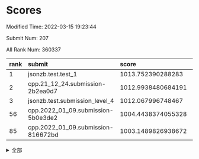 # Scores

Modified Time: 2022-03-15 19:23:44

Submit Num: 207

All Rank Num: 360337

| rank |               submit               |       score        |       sigma        | pk_num |
| :--- | :--------------------------------- | :----------------- | :----------------- | :----- |
| 1    | jsonzb.test.test_1                 | 1013.752390288283  | 0.8153637130888033 | 6963   |
| 2    | cpp.21_12_24.submission-2b2ea0d7   | 1012.9938480684191 | 0.8178464748116059 | 6962   |
| 3    | jsonzb.test.submission_level_4     | 1012.067996748467  | 0.7860821270222411 | 6960   |
| 56   | cpp.2022_01_09.submission-5b0e3de2 | 1004.4438374055328 | 0.7220255563463673 | 6964   |
| 85   | cpp.2022_01_09.submission-816672bd | 1003.1489826938672 | 0.7054569603444716 | 6962   |


<details>
<summary>全部</summary>

| rank |                 submit                 |       score        |       sigma        | pk_num |
| :--- | :------------------------------------- | :----------------- | :----------------- | :----- |
| 1    | jsonzb.test.test_1                     | 1013.752390288283  | 0.8153637130888033 | 6963   |
| 2    | cpp.21_12_24.submission-2b2ea0d7       | 1012.9938480684191 | 0.8178464748116059 | 6962   |
| 3    | jsonzb.test.submission_level_4         | 1012.067996748467  | 0.7860821270222411 | 6960   |
| 4    | gobigger.level_3.submission_level_3_48 | 1011.7727727231962 | 0.7530366138804068 | 6968   |
| 5    | gobigger.level_3.submission_level_3_36 | 1011.7078929431322 | 0.7961761092157241 | 6961   |
| 6    | gobigger.level_3.submission_level_3_39 | 1011.6772441412398 | 0.779099273193442  | 6961   |
| 7    | gobigger.level_3.submission_level_3_22 | 1011.1385041171312 | 0.7696846861107894 | 6964   |
| 8    | gobigger.level_3.submission_level_3_33 | 1011.0261650324918 | 0.7832771871085272 | 6967   |
| 9    | gobigger.level_3.submission_level_3_16 | 1010.951880990399  | 0.7666154096313453 | 6965   |
| 10   | gobigger.level_3.submission_level_3_43 | 1010.9030085473236 | 0.7841881028348101 | 6960   |
| 11   | gobigger.level_3.submission_level_3_3  | 1010.892372360424  | 0.7625178371677381 | 6964   |
| 12   | gobigger.level_3.submission_level_3_40 | 1010.8548256503258 | 0.7698916275372137 | 6963   |
| 13   | gobigger.level_3.submission_level_3_18 | 1010.830521698012  | 0.7630475156326585 | 6968   |
| 14   | gobigger.level_3.submission_level_3_17 | 1010.8284876000708 | 0.7814683560383093 | 6963   |
| 15   | gobigger.level_3.submission_level_3_31 | 1010.7796817772111 | 0.7715471071730351 | 6960   |
| 16   | gobigger.level_3.submission_level_3_14 | 1010.7608524922312 | 0.7617708193993872 | 6962   |
| 17   | gobigger.level_3.submission_level_3_34 | 1010.5982314243723 | 0.77976314724744   | 6962   |
| 18   | gobigger.level_3.submission_level_3_42 | 1010.5889442045407 | 0.7672363524562767 | 6965   |
| 19   | gobigger.level_3.submission_level_3_8  | 1010.5196837914244 | 0.7624996603312708 | 6964   |
| 20   | gobigger.level_3.submission_level_3_38 | 1010.5195722208571 | 0.7548131321980681 | 6962   |
| 21   | gobigger.level_3.submission_level_3_1  | 1010.4878411161294 | 0.7621062238744264 | 6962   |
| 22   | gobigger.level_3.submission_level_3_49 | 1010.3743582478234 | 0.7688331070130793 | 6964   |
| 23   | gobigger.level_3.submission_level_3_5  | 1010.3167973829978 | 0.7932586620009852 | 6962   |
| 24   | gobigger.level_3.submission_level_3_27 | 1010.232687980487  | 0.7713612854624435 | 6960   |
| 25   | gobigger.level_3.submission_level_3_29 | 1010.1621704383065 | 0.7553786617736089 | 6960   |
| 26   | gobigger.level_3.submission_level_3_20 | 1010.1540882029535 | 0.7506157169992146 | 6960   |
| 27   | gobigger.level_3.submission_level_3_15 | 1010.1077010569458 | 0.7809211015934099 | 6962   |
| 28   | gobigger.level_3.submission_level_3_11 | 1010.0992431610791 | 0.7422870321422141 | 6962   |
| 29   | gobigger.level_3.submission_level_3_7  | 1010.085631088295  | 0.7545557994691263 | 6963   |
| 30   | gobigger.level_3.submission_level_3_9  | 1010.0289611935196 | 0.7453534114950676 | 6964   |
| 31   | gobigger.level_3.submission_level_3_24 | 1010.0138234482328 | 0.756165836475529  | 6961   |
| 32   | gobigger.level_3.submission_level_3_26 | 1009.9780674397853 | 0.7888785206463065 | 6964   |
| 33   | gobigger.level_3.submission_level_3_12 | 1009.9581925626961 | 0.7498472211153767 | 6966   |
| 34   | gobigger.level_3.submission_level_3_23 | 1009.9521196684249 | 0.7596093790206898 | 6966   |
| 35   | gobigger.level_3.submission_level_3_6  | 1009.9485474369536 | 0.7599239873907574 | 6961   |
| 36   | gobigger.level_3.submission_level_3_37 | 1009.9481245878289 | 0.7692802025330503 | 6963   |
| 37   | gobigger.level_3.submission_level_3_47 | 1009.9006171096584 | 0.7619458581343262 | 6958   |
| 38   | gobigger.level_3.submission_level_3_19 | 1009.7371169078059 | 0.7497261164272984 | 6963   |
| 39   | gobigger.level_3.submission_level_3_25 | 1009.6382346733981 | 0.7458980698245691 | 6960   |
| 40   | gobigger.level_3.submission_level_3_21 | 1009.6352050543252 | 0.7515831800057974 | 6960   |
| 41   | gobigger.level_3.submission_level_3_44 | 1009.6066937296965 | 0.7462224274835906 | 6962   |
| 42   | gobigger.level_3.submission_level_3_10 | 1009.5055274399142 | 0.7385583683579747 | 6961   |
| 43   | gobigger.level_3.submission_level_3_4  | 1009.3918623465565 | 0.7530955006746949 | 6958   |
| 44   | gobigger.level_3.submission_level_3_13 | 1009.3831559758445 | 0.7608157978939248 | 6968   |
| 45   | gobigger.level_3.submission_level_3_45 | 1009.3720326494146 | 0.7652789798774665 | 6962   |
| 46   | gobigger.level_3.submission_level_3_30 | 1009.3305204162662 | 0.7481185962019691 | 6969   |
| 47   | gobigger.level_3.submission_level_3_2  | 1009.2715376354968 | 0.7449339469267662 | 6965   |
| 48   | gobigger.level_3.submission_level_3_28 | 1009.2572366780273 | 0.7409242670089193 | 6961   |
| 49   | gobigger.level_3.submission_level_3_35 | 1009.2156368516895 | 0.7606313442338651 | 6966   |
| 50   | gobigger.level_3.submission_level_3_0  | 1009.1083495018804 | 0.7504099330443363 | 6965   |
| 51   | gobigger.level_3.submission_level_3_41 | 1008.7746221840262 | 0.7844325681949306 | 6966   |
| 52   | gobigger.level_3.submission_level_3_46 | 1008.6840800182961 | 0.7566790599407963 | 6961   |
| 53   | gobigger.level_3.submission_level_3_32 | 1008.0465831620257 | 0.7399124308961726 | 6960   |
| 54   | gobigger.level_1.submission_level_1_13 | 1004.768418390951  | 0.7221681635716313 | 6960   |
| 55   | gobigger.level_1.submission_level_1_26 | 1004.4481747650799 | 0.7134294260234805 | 6962   |
| 56   | cpp.2022_01_09.submission-5b0e3de2     | 1004.4438374055328 | 0.7220255563463673 | 6964   |
| 57   | gobigger.level_1.submission_level_1_40 | 1004.16160791671   | 0.7160056201381731 | 6961   |
| 58   | gobigger.level_1.submission_level_1_43 | 1004.0981524750049 | 0.7257113605798137 | 6967   |
| 59   | gobigger.level_1.submission_level_1_15 | 1004.0409689174969 | 0.7206126429870017 | 6963   |
| 60   | gobigger.level_1.submission_level_1_38 | 1003.8633745967104 | 0.7212567417621503 | 6962   |
| 61   | gobigger.level_1.submission_level_1_35 | 1003.7719517390389 | 0.7369544054660697 | 6964   |
| 62   | gobigger.level_1.submission_level_1_11 | 1003.7393692198464 | 0.7233229084878019 | 6958   |
| 63   | gobigger.level_1.submission_level_1_29 | 1003.7372360915464 | 0.7162411873560761 | 6961   |
| 64   | gobigger.level_1.submission_level_1_16 | 1003.707584891969  | 0.7139688189110016 | 6968   |
| 65   | gobigger.level_1.submission_level_1_5  | 1003.6867802099226 | 0.7158709728293806 | 6964   |
| 66   | gobigger.level_1.submission_level_1_44 | 1003.6529214033158 | 0.7099447732609568 | 6962   |
| 67   | gobigger.level_1.submission_level_1_17 | 1003.6396471651017 | 0.7231162851462587 | 6966   |
| 68   | gobigger.level_1.submission_level_1_4  | 1003.6322569950393 | 0.7239993277647491 | 6962   |
| 69   | gobigger.level_1.submission_level_1_1  | 1003.5968404922467 | 0.7148837743776315 | 6959   |
| 70   | gobigger.level_1.submission_level_1_20 | 1003.5627056436739 | 0.7184369646848179 | 6965   |
| 71   | gobigger.level_1.submission_level_1_18 | 1003.5319613028512 | 0.728222901895021  | 6964   |
| 72   | gobigger.level_1.submission_level_1_42 | 1003.4367332113414 | 0.7120424475915919 | 6962   |
| 73   | gobigger.level_1.submission_level_1_37 | 1003.4142765050742 | 0.7177475249434612 | 6960   |
| 74   | gobigger.level_1.submission_level_1_21 | 1003.4131392806336 | 0.7140287816590624 | 6961   |
| 75   | gobigger.level_1.submission_level_1_24 | 1003.4034129189827 | 0.7168243683405784 | 6961   |
| 76   | gobigger.level_1.submission_level_1_48 | 1003.3774667797047 | 0.712194438465379  | 6963   |
| 77   | gobigger.level_1.submission_level_1_8  | 1003.365410177435  | 0.7113005424053536 | 6962   |
| 78   | gobigger.level_1.submission_level_1_19 | 1003.3637841357071 | 0.726855991340419  | 6957   |
| 79   | gobigger.level_1.submission_level_1_12 | 1003.308589197941  | 0.7162872939992888 | 6959   |
| 80   | gobigger.level_1.submission_level_1_9  | 1003.2555815064171 | 0.7197261403451085 | 6967   |
| 81   | gobigger.level_1.submission_level_1_32 | 1003.2375126547355 | 0.7200738639073995 | 6965   |
| 82   | gobigger.level_1.submission_level_1_2  | 1003.2015382389287 | 0.7256472192913471 | 6964   |
| 83   | gobigger.level_1.submission_level_1_31 | 1003.187553126586  | 0.7158660580356431 | 6962   |
| 84   | gobigger.level_1.submission_level_1_41 | 1003.1746772827709 | 0.7239806851424229 | 6962   |
| 85   | cpp.2022_01_09.submission-816672bd     | 1003.1489826938672 | 0.7054569603444716 | 6962   |
| 86   | gobigger.level_1.submission_level_1_0  | 1003.0783307790558 | 0.712621485077845  | 6962   |
| 87   | gobigger.level_1.submission_level_1_23 | 1003.0090765331694 | 0.7170439170474938 | 6965   |
| 88   | gobigger.level_1.submission_level_1_47 | 1002.9849063923009 | 0.7075051636353843 | 6965   |
| 89   | gobigger.level_1.submission_level_1_34 | 1002.9762690558296 | 0.7222431976081682 | 6962   |
| 90   | gobigger.level_1.submission_level_1_33 | 1002.9279227066904 | 0.7092305538054714 | 6962   |
| 91   | gobigger.level_1.submission_level_1_14 | 1002.8676880744774 | 0.72536292669181   | 6966   |
| 92   | gobigger.level_1.submission_level_1_10 | 1002.8342181816636 | 0.7167473461506111 | 6964   |
| 93   | gobigger.level_1.submission_level_1_22 | 1002.8050216368598 | 0.7167632657104054 | 6969   |
| 94   | gobigger.level_1.submission_level_1_6  | 1002.7821453633156 | 0.7162937202770179 | 6966   |
| 95   | gobigger.level_1.submission_level_1_39 | 1002.7521997989044 | 0.7073664919715587 | 6961   |
| 96   | gobigger.level_1.submission_level_1_3  | 1002.7394270005194 | 0.7108282592562382 | 6959   |
| 97   | gobigger.level_1.submission_level_1_30 | 1002.7058230571754 | 0.7172498785403051 | 6958   |
| 98   | gobigger.level_1.submission_level_1_7  | 1002.7043628573427 | 0.7131904220510706 | 6959   |
| 99   | gobigger.level_1.submission_level_1_25 | 1002.5716560169969 | 0.7168149558852372 | 6967   |
| 100  | gobigger.level_1.submission_level_1_27 | 1002.4904484110315 | 0.7149064387705751 | 6964   |
| 101  | gobigger.level_1.submission_level_1_46 | 1002.4146573393017 | 0.7251573297176708 | 6967   |
| 102  | gobigger.level_1.submission_level_1_49 | 1002.3708516210496 | 0.7254050034524959 | 6959   |
| 103  | gobigger.level_1.submission_level_1_28 | 1002.2401323288517 | 0.709001230073333  | 6958   |
| 104  | gobigger.level_1.submission_level_1_45 | 1002.2211808757436 | 0.7061323318073675 | 6964   |
| 105  | gobigger.level_1.submission_level_1_36 | 1001.871396621788  | 0.7228394520646686 | 6965   |
| 106  | gobigger.random.submission_random_27   | 997.1856468076218  | 0.7037547436790349 | 6961   |
| 107  | gobigger.random.submission_random_4    | 997.0287041353683  | 0.7139465655334338 | 6957   |
| 108  | gobigger.random.submission_random_48   | 997.0238525516974  | 0.7129663409205392 | 6962   |
| 109  | gobigger.random.submission_random_33   | 996.8664498472671  | 0.712368697260339  | 6967   |
| 110  | gobigger.random.submission_random_6    | 996.7550952050291  | 0.6967253896202065 | 6964   |
| 111  | gobigger.random.submission_random_23   | 996.7399559487899  | 0.6977371064516947 | 6963   |
| 112  | gobigger.random.submission_random_41   | 996.4532934852834  | 0.7097220604312303 | 6961   |
| 113  | gobigger.random.submission_random_42   | 996.3936706771567  | 0.6950619370669531 | 6964   |
| 114  | gobigger.random.submission_random_12   | 996.3874539564724  | 0.7074307156067989 | 6966   |
| 115  | gobigger.random.submission_random_36   | 996.3701137449823  | 0.7130557081952577 | 6964   |
| 116  | gobigger.random.submission_random_21   | 996.3640787763704  | 0.7203287899341374 | 6966   |
| 117  | gobigger.random.submission_random_39   | 996.3144822010937  | 0.7271066073494009 | 6962   |
| 118  | gobigger.random.submission_random_31   | 996.2593219591153  | 0.7086400544103975 | 6962   |
| 119  | gobigger.random.submission_random_10   | 996.2560662136278  | 0.706032319980165  | 6960   |
| 120  | gobigger.random.submission_random_19   | 996.2422942321489  | 0.7126726985555538 | 6967   |
| 121  | gobigger.random.submission_random_14   | 996.2219099571707  | 0.7095652085413954 | 6969   |
| 122  | gobigger.random.submission_random_49   | 996.1943265465105  | 0.7103164420468969 | 6958   |
| 123  | gobigger.random.submission_random_43   | 996.1933680103167  | 0.7087714617573885 | 6967   |
| 124  | gobigger.random.submission_random_37   | 996.1348598333714  | 0.7036186990593369 | 6962   |
| 125  | gobigger.random.submission_random_15   | 996.1124336080414  | 0.7053790763273293 | 6962   |
| 126  | gobigger.random.submission_random_17   | 996.0738754838487  | 0.7036199973630066 | 6963   |
| 127  | gobigger.random.submission_random_28   | 996.0648484611006  | 0.7204135612752106 | 6961   |
| 128  | gobigger.random.submission_random_45   | 996.0542306818238  | 0.7147567494267226 | 6968   |
| 129  | gobigger.random.submission_random_0    | 996.0534673234445  | 0.7083006322970913 | 6967   |
| 130  | gobigger.random.submission_random_24   | 996.0201697489126  | 0.703913083175947  | 6965   |
| 131  | gobigger.random.submission_random_25   | 995.9594695630203  | 0.7068025685370339 | 6960   |
| 132  | gobigger.random.submission_random_29   | 995.8740207541871  | 0.7183737478652417 | 6963   |
| 133  | gobigger.random.submission_random_34   | 995.8597641574856  | 0.7150822769586844 | 6959   |
| 134  | gobigger.random.submission_random_22   | 995.8523934703965  | 0.716274190348303  | 6966   |
| 135  | gobigger.random.submission_random_40   | 995.8326744601918  | 0.7200606915621427 | 6961   |
| 136  | gobigger.random.submission_random_30   | 995.8161483750172  | 0.7226839944433495 | 6963   |
| 137  | gobigger.random.submission_random_18   | 995.7846889339983  | 0.7058207057485215 | 6967   |
| 138  | gobigger.random.submission_random_1    | 995.7641602071777  | 0.702791874970978  | 6963   |
| 139  | gobigger.random.submission_random_11   | 995.7109125471382  | 0.7028014266786985 | 6963   |
| 140  | gobigger.random.submission_random_38   | 995.6838144846637  | 0.7077086210354165 | 6966   |
| 141  | gobigger.random.submission_random_20   | 995.6720610693623  | 0.7069390690597603 | 6960   |
| 142  | gobigger.random.submission_random_46   | 995.6565728933492  | 0.7193705493448105 | 6963   |
| 143  | gobigger.random.submission_random_47   | 995.652478096381   | 0.7082187224359043 | 6965   |
| 144  | gobigger.random.submission_random_16   | 995.5931796241455  | 0.7190294086664853 | 6964   |
| 145  | gobigger.random.submission_random_9    | 995.5460413359529  | 0.7019379770162034 | 6959   |
| 146  | gobigger.random.submission_random_13   | 995.5060919585895  | 0.7149340950771927 | 6961   |
| 147  | gobigger.random.submission_random_44   | 995.4635073286587  | 0.7315102790604531 | 6963   |
| 148  | gobigger.random.submission_random_26   | 995.4630958406942  | 0.7073076712482737 | 6961   |
| 149  | gobigger.random.submission_random_35   | 995.4023639270729  | 0.700126802217006  | 6962   |
| 150  | gobigger.random.submission_random_8    | 995.3888398238211  | 0.7176975081525584 | 6967   |
| 151  | gobigger.random.submission_random_32   | 995.3441769268956  | 0.7218819718769474 | 6964   |
| 152  | gobigger.random.submission_random_3    | 995.3097098163795  | 0.7043324945201467 | 6967   |
| 153  | gobigger.random.submission_random_5    | 995.2474089565262  | 0.7225736670162197 | 6963   |
| 154  | gobigger.random.submission_random_2    | 995.1260029673934  | 0.730920641840484  | 6961   |
| 155  | gobigger.random.submission_random_7    | 995.0626488536766  | 0.73716313614747   | 6966   |
| 156  | gobigger.level_2.submission_level_2_49 | 994.3279787726187  | 0.7477706525040408 | 6962   |
| 157  | gobigger.level_2.submission_level_2_33 | 994.1025337929616  | 0.7254233664696237 | 6962   |
| 158  | gobigger.level_2.submission_level_2_9  | 993.7440487345696  | 0.7523322629339605 | 6964   |
| 159  | gobigger.level_2.submission_level_2_20 | 993.4517068083243  | 0.7264653899986357 | 6963   |
| 160  | gobigger.level_2.submission_level_2_11 | 993.3856774784649  | 0.719580105882823  | 6959   |
| 161  | gobigger.level_2.submission_level_2_40 | 993.3271089612587  | 0.7189083470672837 | 6964   |
| 162  | gobigger.level_2.submission_level_2_41 | 993.316248689996   | 0.7207662770452788 | 6968   |
| 163  | gobigger.level_2.submission_level_2_28 | 993.1313427084805  | 0.7444476105004503 | 6965   |
| 164  | gobigger.level_2.submission_level_2_8  | 992.9050937220818  | 0.7358842105897027 | 6963   |
| 165  | gobigger.level_2.submission_level_2_5  | 992.8757970431108  | 0.7366394784360994 | 6961   |
| 166  | gobigger.level_2.submission_level_2_27 | 992.7374614507792  | 0.748513388187625  | 6965   |
| 167  | gobigger.level_2.submission_level_2_15 | 992.7197216174761  | 0.7288189832193915 | 6965   |
| 168  | gobigger.level_2.submission_level_2_23 | 992.7085994717247  | 0.7280820709250546 | 6965   |
| 169  | gobigger.level_2.submission_level_2_24 | 992.660335934363   | 0.7224389903180702 | 6960   |
| 170  | gobigger.level_2.submission_level_2_42 | 992.652846185503   | 0.7568361012815682 | 6964   |
| 171  | gobigger.level_2.submission_level_2_29 | 992.6106782649647  | 0.7220340268045935 | 6964   |
| 172  | gobigger.level_2.submission_level_2_44 | 992.5888684552317  | 0.7419540835991577 | 6963   |
| 173  | gobigger.level_2.submission_level_2_6  | 992.5336537023788  | 0.7496076646655621 | 6962   |
| 174  | gobigger.level_2.submission_level_2_10 | 992.501666150998   | 0.7402922420072723 | 6960   |
| 175  | gobigger.level_2.submission_level_2_34 | 992.4653975719544  | 0.7632541848429525 | 6963   |
| 176  | gobigger.level_2.submission_level_2_45 | 992.4560007527934  | 0.7602655438376253 | 6965   |
| 177  | gobigger.level_2.submission_level_2_2  | 992.3978214624829  | 0.7458723060631262 | 6966   |
| 178  | gobigger.level_2.submission_level_2_13 | 992.2270875888504  | 0.7367112571982862 | 6964   |
| 179  | gobigger.level_2.submission_level_2_43 | 992.2186994928245  | 0.7462555697192872 | 6966   |
| 180  | gobigger.level_2.submission_level_2_14 | 992.2018235061615  | 0.7392673262871325 | 6962   |
| 181  | gobigger.level_2.submission_level_2_16 | 992.072697312691   | 0.7524929354530949 | 6967   |
| 182  | gobigger.level_2.submission_level_2_22 | 991.9390662588625  | 0.7379507616386363 | 6966   |
| 183  | gobigger.level_2.submission_level_2_19 | 991.8448150010039  | 0.7424127922551622 | 6961   |
| 184  | gobigger.level_2.submission_level_2_47 | 991.8013087591669  | 0.7551712651531419 | 6969   |
| 185  | gobigger.level_2.submission_level_2_1  | 991.7483541217938  | 0.7557392368825271 | 6963   |
| 186  | gobigger.level_2.submission_level_2_4  | 991.7293991048464  | 0.749896699079263  | 6962   |
| 187  | gobigger.level_2.submission_level_2_38 | 991.6963822167421  | 0.7566422719903215 | 6966   |
| 188  | gobigger.level_2.submission_level_2_39 | 991.6134950572992  | 0.7441438896747845 | 6967   |
| 189  | gobigger.level_2.submission_level_2_12 | 991.54994061812    | 0.7654287808097705 | 6962   |
| 190  | gobigger.level_2.submission_level_2_36 | 991.4576907640911  | 0.7534379719635056 | 6959   |
| 191  | gobigger.level_2.submission_level_2_32 | 991.39853582651    | 0.7637519051955204 | 6961   |
| 192  | gobigger.level_2.submission_level_2_0  | 991.3679653885582  | 0.7528722146552688 | 6963   |
| 193  | gobigger.level_2.submission_level_2_7  | 991.3446477274173  | 0.7533226156224087 | 6962   |
| 194  | gobigger.level_2.submission_level_2_25 | 991.2127497900548  | 0.7633622740685106 | 6962   |
| 195  | gobigger.level_2.submission_level_2_46 | 991.1924527421003  | 0.7675759783727676 | 6963   |
| 196  | gobigger.level_2.submission_level_2_26 | 991.1646570454528  | 0.7457564777118318 | 6966   |
| 197  | gobigger.level_2.submission_level_2_35 | 991.0992747484925  | 0.7426971582552458 | 6964   |
| 198  | gobigger.level_2.submission_level_2_17 | 991.092484930795   | 0.7563433020343802 | 6964   |
| 199  | gobigger.level_2.submission_level_2_3  | 991.0281682926558  | 0.7581418191258578 | 6962   |
| 200  | gobigger.level_2.submission_level_2_31 | 990.9912703032874  | 0.7529870102644042 | 6961   |
| 201  | gobigger.level_2.submission_level_2_48 | 990.4655367288178  | 0.7752471225417391 | 6965   |
| 202  | gobigger.level_2.submission_level_2_21 | 990.3595869057599  | 0.7958413625838935 | 6959   |
| 203  | gobigger.level_2.submission_level_2_30 | 990.3396229734149  | 0.7547879710636286 | 6962   |
| 204  | gobigger.level_2.submission_level_2_18 | 990.2731576331616  | 0.7652248604777974 | 6959   |
| 205  | gobigger.level_2.submission_level_2_37 | 990.0946401304675  | 0.7835925016355866 | 6966   |
| 206  | gobigger.none.submission_none_0        | 979.5519376593564  | 1.2033400521476723 | 6969   |
| 207  | gobigger.none.submission_none_1        | 974.5417618555881  | 1.5998778226542254 | 6961   |

</details>